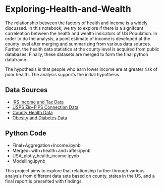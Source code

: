 
# Exploring-Health-and-Wealth

The relationship between the factors of health and income is a widely discussed. In this notebook, we try to explore if there is a signifcant correleation between the health and wealth indicators of US Population. In order to do the analysis, a point estimate of income is developed at the county level after merging and summarizing from various data sources. Further, the health data statistics at the county level is acquired from public databases. Finally, these datasets are merged to form the final python dataframe.

The hypothesis is that people who earn lower income are at greater risk of poor health. The analysis supports the initial hypothesis

## Data Sources
 * [IRS Income and Tax Data](https://www.irs.gov/statistics/soi-tax-stats-individual-income-tax-statistics-zip-code-data-soi)
 * [USPS Zip-FIPS Connection Data](https://www.huduser.gov/portal/datasets/usps_crosswalk.html)
 * [County Health Data](http://www.countyhealthrankings.org/explore-health-rankings/rankings-data-documentation)
 * [Obesity and Diabetes Data](https://www.ers.usda.gov/data-products/food-environment-atlas/data-access-and-documentation-downloads/)
 
## Python Code
 * Final+Aggregation+Income.ipynb
 * Merged+with+health+and+after.ipynb
 * USA_plotly_health_income.ipynb
 * Modelling.ipynb 


This project aims to explore that relationship further through various analysis from different data sets based on county, states in the US, and a final report is presented with findings.
